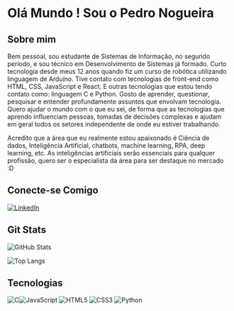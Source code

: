 
# Olá Mundo ! Sou o Pedro Nogueira

## Sobre mim
Bem pessoal, sou estudante de Sistemas de Informação, no segundo período, e sou técnico em Desenvolvimento de Sistemas já formado. Curto tecnologia desde meus 12 anos quando fiz um curso de robótica utilizando linguagem de Arduíno. Tive contato com tecnologias de front-end como HTML, CSS, JavaScript e React.
E outras tecnologias que estou tendo contato como: linguagem C e Python. Gosto de aprender, questionar, pesquisar e entender profundamente assuntos que envolvam tecnologia. Quero ajudar o mundo com o que eu sei, de forma que as tecnologias que aprendo influenciam pessoas, tomadas de decisões complexas e ajudam em geral todos os setores independente de onde eu estiver trabalhando.


Acredito que a área que eu realmente estou apaixonado é Ciência de dados, Inteligência Artificial, chatbots, machine learning, RPA, deep learning, etc. As inteligências artificiais serão essenciais para qualquer profissão, quero ser o especialista da área para ser destaque no mercado :D  

## Conecte-se Comigo
[![LinkedIn](https://img.shields.io/badge/LinkedIn-000?style=for-the-badge&logo=linkedin&logoColor=0E76A8)](https://www.linkedin.com/in/pedro-nogueira-barboza/)


## Git Stats
![GitHub Stats](https://github-readme-stats.vercel.app/api?username=PedroNB10&theme=transparent&bg_color=000&border_color=30A3DC&show_icons=true&icon_color=30A3DC&title_color=E94D5F&text_color=FFF)




![Top Langs](https://github-readme-stats-git-masterrstaa-rickstaa.vercel.app/api/top-langs/?username=PedroNB10&hide=makefile,assembly,c%2B%2B,c%23,jupyter%20notebook&layout=compact&bg_color=000&border_color=30A3DC&title_color=E94D5F&text_color=FFF)
## Tecnologias




![C](https://img.shields.io/badge/C-000?style=for-the-badge&logo=c)![JavaScript](https://img.shields.io/badge/JavaScript-000?style=for-the-badge&logo=javascript)
![HTML5](https://img.shields.io/badge/HTML5-000?style=for-the-badge&logo=html5)
![CSS3](https://img.shields.io/badge/CSS3-000?style=for-the-badge&logo=css3&logoColor=264CE4)
![Python](https://img.shields.io/badge/Python-000?style=for-the-badge&logo=python)

